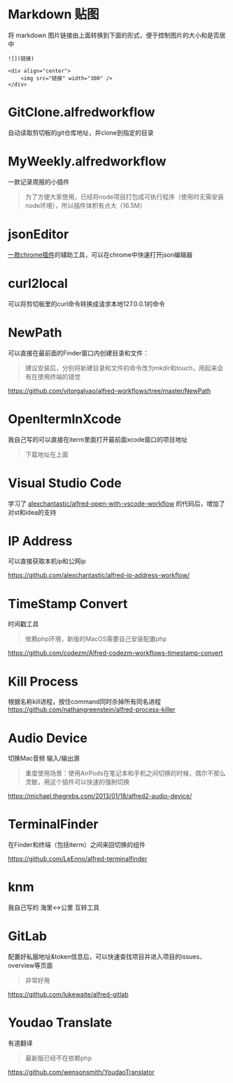 # Markdown 贴图
将 markdown 图片链接由上面转换到下面的形式，便于控制图片的大小和是否居中
```
![](链接)

<div align="center">    
    <img src="链接" width="300" />
</div>
```

# GitClone.alfredworkflow
自动读取剪切板的git仓库地址，并clone到指定的目录

# MyWeekly.alfredworkflow
一款记录周报的小插件
> 为了方便大家使用，已经将node项目打包成可执行程序（使用时无需安装node环境），所以插件体积有点大（16.5M）

# jsonEditor
[一款chrome插件](https://github.com/sunzsh/chromeapp-jsonedit)的辅助工具，可以在chrome中快速打开json编辑器

# curl2local
可以将剪切板里的curl命令转换成请求本地127.0.0.1的命令


# NewPath
可以直接在最前面的Finder窗口内创建目录和文件：
> 建议安装后，分别将新建目录和文件的命令改为mkdir和touch，用起来会有在使用终端的错觉

<https://github.com/vitorgalvao/alfred-workflows/tree/master/NewPath>

# OpenItermInXcode
我自己写的可以直接在iterm里面打开最前面xcode窗口的项目地址
> 下载地址在上面

# Visual Studio Code
学习了 [alexchantastic/alfred-open-with-vscode-workflow](https://github.com/alexchantastic/alfred-open-with-vscode-workflow) 的代码后，增加了对st和idea的支持

# IP Address
可以直接获取本机ip和公网ip

<https://github.com/alexchantastic/alfred-ip-address-workflow/>

# TimeStamp Convert 
时间戳工具
> 依赖php环境，新版的MacOS需要自己安装配置php

<https://github.com/codezm/Alfred-codezm-workflows-timestamp-convert>

# Kill Process
根据名称kill进程，按住command同时杀掉所有同名进程
<https://github.com/nathangreenstein/alfred-process-killer>

# Audio Device
切换Mac音频 输入/输出源
> 重度使用场景：使用AirPods在笔记本和手机之间切换的时候，偶尔不那么灵敏，用这个插件可以快速的强制切换

<https://michael.thegrebs.com/2013/01/18/alfred2-audio-device/>

# TerminalFinder
在Finder和终端（包括iterm）之间来回切换的组件

<https://github.com/LeEnno/alfred-terminalfinder>

# knm
我自己写的 海里<->公里 互转工具

# GitLab
配置好私服地址&token信息后，可以快速查找项目并进入项目的issues、overview等页面
> 非常好用

<https://github.com/lukewaite/alfred-gitlab>

# Youdao Translate
有道翻译
> 最新版已经不在依赖php

<https://github.com/wensonsmith/YoudaoTranslator>